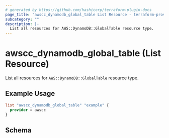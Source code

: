 ```yaml
---
# generated by https://github.com/hashicorp/terraform-plugin-docs
page_title: "awscc_dynamodb_global_table List Resource - terraform-provider-awscc"
subcategory: ""
description: |-
  List all resources for AWS::DynamoDB::GlobalTable resource type.
---
```


# awscc_dynamodb_global_table (List Resource)

List all resources for `AWS::DynamoDB::GlobalTable` resource type.

## Example Usage

```terraform
list "awscc_dynamodb_global_table" "example" {
  provider = awscc
}
```

<!-- schema generated by tfplugindocs -->
## Schema
